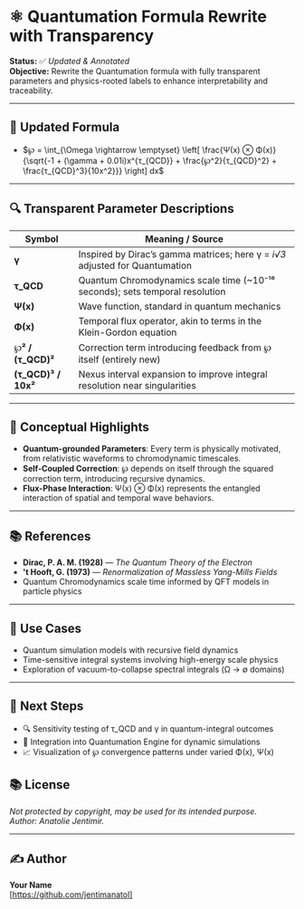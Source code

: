 # ⚛️ Quantumation Formula Rewrite with Transparency

**Status:** ✅ *Updated & Annotated*  
**Objective:** Rewrite the Quantumation formula with fully transparent parameters and physics-rooted labels to enhance interpretability and traceability.

---

## 🧮 Updated Formula

- $℘ = \int_{\Omega \rightarrow \emptyset} \left[ \frac{Ψ(x) ⊗ Φ(x)}{\sqrt{-1 + (\gamma + 0.01i)x^{τ_{QCD}} + \frac{℘^2}{τ_{QCD}^2} + \frac{τ_{QCD}^3}{10x^2}}} \right] dx$

---

## 🔍 Transparent Parameter Descriptions

| Symbol                          | Meaning / Source                                                                 |
|---------------------------------|-----------------------------------------------------------------------------------|
| **γ**                           | Inspired by Dirac’s gamma matrices; here γ = *i√3* adjusted for Quantumation      |
| **τ_QCD**                       | Quantum Chromodynamics scale time (~10⁻¹⁸ seconds); sets temporal resolution     |
| **Ψ(x)**                        | Wave function, standard in quantum mechanics                                     |
| **Φ(x)**                        | Temporal flux operator, akin to terms in the Klein-Gordon equation               |
| **℘² / (τ_QCD)²**               | Correction term introducing feedback from ℘ itself (entirely new)               |
| **(τ_QCD)³ / 10x²**             | Nexus interval expansion to improve integral resolution near singularities       |

---

## 🧠 Conceptual Highlights

- **Quantum-grounded Parameters**: Every term is physically motivated, from relativistic waveforms to chromodynamic timescales.
- **Self-Coupled Correction**: ℘ depends on itself through the squared correction term, introducing recursive dynamics.
- **Flux-Phase Interaction**: Ψ(x) ⊗ Φ(x) represents the entangled interaction of spatial and temporal wave behaviors.

---

## 📚 References

- **Dirac, P. A. M. (1928)** — *The Quantum Theory of the Electron*  
- **'t Hooft, G. (1973)** — *Renormalization of Massless Yang-Mills Fields*  
- Quantum Chromodynamics scale time informed by QFT models in particle physics

---

## 🧪 Use Cases

- Quantum simulation models with recursive field dynamics
- Time-sensitive integral systems involving high-energy scale physics
- Exploration of vacuum-to-collapse spectral integrals (Ω → ∅ domains)

---

## 🧭 Next Steps

- 🔍 Sensitivity testing of τ_QCD and γ in quantum-integral outcomes
- 🔄 Integration into Quantumation Engine for dynamic simulations
- 📈 Visualization of ℘ convergence patterns under varied Φ(x), Ψ(x)

## 📚 License

_Not protected by copyright, may be used for its intended purpose._  
_Author: Anatolie Jentimir._

---

## ✍️ Author

**Your Name**  
[https://github.com/jentimanatol]  
